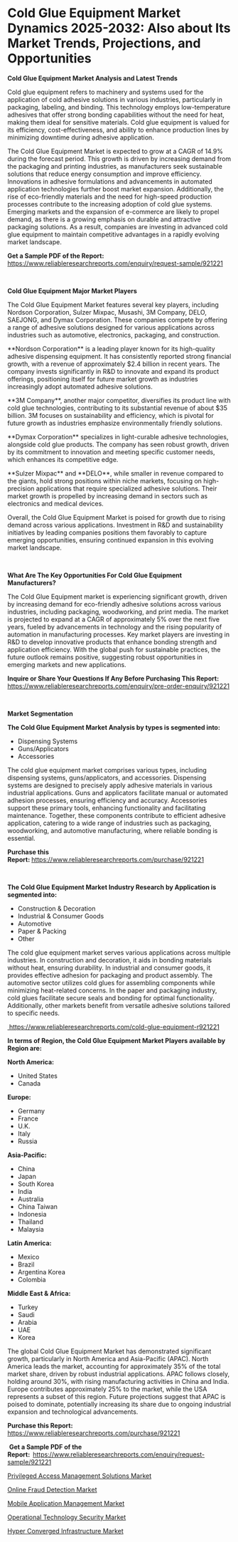 <p><h1>Cold Glue Equipment Market Dynamics 2025-2032: Also about Its Market Trends, Projections, and Opportunities</h1></p><p><strong>Cold Glue Equipment Market Analysis and Latest Trends</strong></p>
<p><p>Cold glue equipment refers to machinery and systems used for the application of cold adhesive solutions in various industries, particularly in packaging, labeling, and binding. This technology employs low-temperature adhesives that offer strong bonding capabilities without the need for heat, making them ideal for sensitive materials. Cold glue equipment is valued for its efficiency, cost-effectiveness, and ability to enhance production lines by minimizing downtime during adhesive application.</p><p>The Cold Glue Equipment Market is expected to grow at a CAGR of 14.9% during the forecast period. This growth is driven by increasing demand from the packaging and printing industries, as manufacturers seek sustainable solutions that reduce energy consumption and improve efficiency. Innovations in adhesive formulations and advancements in automated application technologies further boost market expansion. Additionally, the rise of eco-friendly materials and the need for high-speed production processes contribute to the increasing adoption of cold glue systems. Emerging markets and the expansion of e-commerce are likely to propel demand, as there is a growing emphasis on durable and attractive packaging solutions. As a result, companies are investing in advanced cold glue equipment to maintain competitive advantages in a rapidly evolving market landscape.</p></p>
<p><strong>Get a Sample PDF of the Report:&nbsp;</strong> <a href="https://www.reliableresearchreports.com/enquiry/request-sample/921221?utm_campaign=8&utm_medium=2&utm_source=Github&utm_content=ia&utm_term=06032025&utm_id=cold-glue-equipment">https://www.reliableresearchreports.com/enquiry/request-sample/921221</a></p>
<p>&nbsp;</p>
<p><strong>Cold Glue Equipment Major Market Players</strong></p>
<p><p>The Cold Glue Equipment Market features several key players, including Nordson Corporation, Sulzer Mixpac, Musashi, 3M Company, DELO, SAEJONG, and Dymax Corporation. These companies compete by offering a range of adhesive solutions designed for various applications across industries such as automotive, electronics, packaging, and construction.</p><p>**Nordson Corporation** is a leading player known for its high-quality adhesive dispensing equipment. It has consistently reported strong financial growth, with a revenue of approximately $2.4 billion in recent years. The company invests significantly in R&D to innovate and expand its product offerings, positioning itself for future market growth as industries increasingly adopt automated adhesive solutions.</p><p>**3M Company**, another major competitor, diversifies its product line with cold glue technologies, contributing to its substantial revenue of about $35 billion. 3M focuses on sustainability and efficiency, which is pivotal for future growth as industries emphasize environmentally friendly solutions.</p><p>**Dymax Corporation** specializes in light-curable adhesive technologies, alongside cold glue products. The company has seen robust growth, driven by its commitment to innovation and meeting specific customer needs, which enhances its competitive edge.</p><p>**Sulzer Mixpac** and **DELO**, while smaller in revenue compared to the giants, hold strong positions within niche markets, focusing on high-precision applications that require specialized adhesive solutions. Their market growth is propelled by increasing demand in sectors such as electronics and medical devices.</p><p>Overall, the Cold Glue Equipment Market is poised for growth due to rising demand across various applications. Investment in R&D and sustainability initiatives by leading companies positions them favorably to capture emerging opportunities, ensuring continued expansion in this evolving market landscape.</p></p>
<p>&nbsp;</p>
<p><strong>What Are The Key Opportunities For Cold Glue Equipment Manufacturers?</strong></p>
<p><p>The Cold Glue Equipment market is experiencing significant growth, driven by increasing demand for eco-friendly adhesive solutions across various industries, including packaging, woodworking, and print media. The market is projected to expand at a CAGR of approximately 5% over the next five years, fueled by advancements in technology and the rising popularity of automation in manufacturing processes. Key market players are investing in R&D to develop innovative products that enhance bonding strength and application efficiency. With the global push for sustainable practices, the future outlook remains positive, suggesting robust opportunities in emerging markets and new applications.</p></p>
<p><strong>Inquire or Share Your Questions If Any Before Purchasing This Report:</strong> <a href="https://www.reliableresearchreports.com/enquiry/pre-order-enquiry/921221?utm_campaign=8&utm_medium=2&utm_source=Github&utm_content=ia&utm_term=06032025&utm_id=cold-glue-equipment">https://www.reliableresearchreports.com/enquiry/pre-order-enquiry/921221</a></p>
<p>&nbsp;</p>
<p><strong>Market Segmentation</strong></p>
<p><strong>The Cold Glue Equipment Market Analysis by types is segmented into:</strong></p>
<p><ul><li>Dispensing Systems</li><li>Guns/Applicators</li><li>Accessories</li></ul></p>
<p><p>The cold glue equipment market comprises various types, including dispensing systems, guns/applicators, and accessories. Dispensing systems are designed to precisely apply adhesive materials in various industrial applications. Guns and applicators facilitate manual or automated adhesion processes, ensuring efficiency and accuracy. Accessories support these primary tools, enhancing functionality and facilitating maintenance. Together, these components contribute to efficient adhesive application, catering to a wide range of industries such as packaging, woodworking, and automotive manufacturing, where reliable bonding is essential.</p></p>
<p><strong>Purchase this Report:&nbsp;</strong><a href="https://www.reliableresearchreports.com/purchase/921221?utm_campaign=8&utm_medium=2&utm_source=Github&utm_content=ia&utm_term=06032025&utm_id=cold-glue-equipment">https://www.reliableresearchreports.com/purchase/921221</a></p>
<p>&nbsp;</p>
<p><strong>The Cold Glue Equipment Market Industry Research by Application is segmented into:</strong></p>
<p><ul><li>Construction & Decoration</li><li>Industrial & Consumer Goods</li><li>Automotive</li><li>Paper & Packing</li><li>Other</li></ul></p>
<p><p>The cold glue equipment market serves various applications across multiple industries. In construction and decoration, it aids in bonding materials without heat, ensuring durability. In industrial and consumer goods, it provides effective adhesion for packaging and product assembly. The automotive sector utilizes cold glues for assembling components while minimizing heat-related concerns. In the paper and packaging industry, cold glues facilitate secure seals and bonding for optimal functionality. Additionally, other markets benefit from versatile adhesive solutions tailored to specific needs.</p></p>
<p><a href="https://www.reliableresearchreports.com/cold-glue-equipment-r921221?utm_campaign=8&utm_medium=2&utm_source=Github&utm_content=ia&utm_term=06032025&utm_id=cold-glue-equipment">&nbsp;https://www.reliableresearchreports.com/cold-glue-equipment-r921221</a></p>
<p><strong>In terms of Region, the Cold Glue Equipment Market Players available by Region are:</strong></p>
<p>
    <p> <strong> North America: </strong>
        <ul>
            <li>United States</li>
            <li>Canada</li>
        </ul>
        </p> 
    <p> <strong> Europe: </strong>
        <ul>
            <li>Germany</li>
            <li>France</li>
            <li>U.K.</li>
            <li>Italy</li>
            <li>Russia</li>
        </ul>
        </p> 
    <p> <strong> Asia-Pacific: </strong>
        <ul>
            <li>China</li>
            <li>Japan</li>
            <li>South Korea</li>
            <li>India</li>
            <li>Australia</li>
            <li>China Taiwan</li>
            <li>Indonesia</li>
            <li>Thailand</li>
            <li>Malaysia</li>
        </ul>
        </p> 
    <p> <strong> Latin America: </strong>
        <ul>
            <li>Mexico</li>
            <li>Brazil</li>
            <li>Argentina Korea</li>
            <li>Colombia</li>
        </ul>
        </p> 
    <p> <strong> Middle East & Africa: </strong>
        <ul>
            <li>Turkey</li>
            <li>Saudi</li>
            <li>Arabia</li>
            <li>UAE</li>
            <li>Korea</li>
        </ul>
    </p>
    </p>
<p><p>The global Cold Glue Equipment Market has demonstrated significant growth, particularly in North America and Asia-Pacific (APAC). North America leads the market, accounting for approximately 35% of the total market share, driven by robust industrial applications. APAC follows closely, holding around 30%, with rising manufacturing activities in China and India. Europe contributes approximately 25% to the market, while the USA represents a subset of this region. Future projections suggest that APAC is poised to dominate, potentially increasing its share due to ongoing industrial expansion and technological advancements.</p></p>
<p><strong>Purchase this Report: </strong><a href="https://www.reliableresearchreports.com/purchase/921221?utm_campaign=8&utm_medium=2&utm_source=Github&utm_content=ia&utm_term=06032025&utm_id=cold-glue-equipment">https://www.reliableresearchreports.com/purchase/921221</a></p>
<p>&nbsp;<strong>Get a Sample PDF of the Report:&nbsp;&nbsp;</strong><a href="https://www.reliableresearchreports.com/enquiry/request-sample/921221?utm_campaign=8&utm_medium=2&utm_source=Github&utm_content=ia&utm_term=06032025&utm_id=cold-glue-equipment">https://www.reliableresearchreports.com/enquiry/request-sample/921221</a></p>
<p><strong></strong></p>
<p><p><a href="https://github.com/braisykhwezi/Market-Research-Report-List-1/blob/main/privileged-access-management-solutions-market.md?utm_campaign=8&utm_medium=2&utm_source=Github&utm_content=ia&utm_term=06032025&utm_id=cold-glue-equipment">Privileged Access Management Solutions Market</a></p><p><a href="https://github.com/shpirttangim48/Market-Research-Report-List-1/blob/main/online-fraud-detection-market.md?utm_campaign=8&utm_medium=2&utm_source=Github&utm_content=ia&utm_term=06032025&utm_id=cold-glue-equipment">Online Fraud Detection Market</a></p><p><a href="https://github.com/lugnabirue/Market-Research-Report-List-1/blob/main/mobile-application-management-market.md?utm_campaign=8&utm_medium=2&utm_source=Github&utm_content=ia&utm_term=06032025&utm_id=cold-glue-equipment">Mobile Application Management Market</a></p><p><a href="https://github.com/gakpasulgun/Market-Research-Report-List-1/blob/main/operational-technology-security-market.md?utm_campaign=8&utm_medium=2&utm_source=Github&utm_content=ia&utm_term=06032025&utm_id=cold-glue-equipment">Operational Technology Security Market</a></p><p><a href="https://github.com/marteionun0/Market-Research-Report-List-1/blob/main/hyper-converged-infrastructure-market.md?utm_campaign=8&utm_medium=2&utm_source=Github&utm_content=ia&utm_term=06032025&utm_id=cold-glue-equipment">Hyper Converged Infrastructure Market</a></p></p>